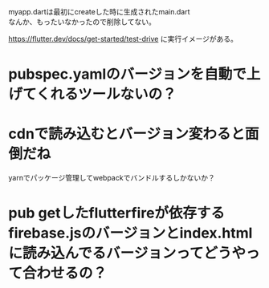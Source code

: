 myapp.dartは最初にcreateした時に生成されたmain.dart  
なんか、もったいなかったので削除してない。

https://flutter.dev/docs/get-started/test-drive
に実行イメージがある。

# pubspec.yamlのバージョンを自動で上げてくれるツールないの？

# cdnで読み込むとバージョン変わると面倒だね
yarnでパッケージ管理してwebpackでバンドルするしかないか？

# pub getしたflutterfireが依存するfirebase.jsのバージョンとindex.htmlに読み込んでるバージョンってどうやって合わせるの？

